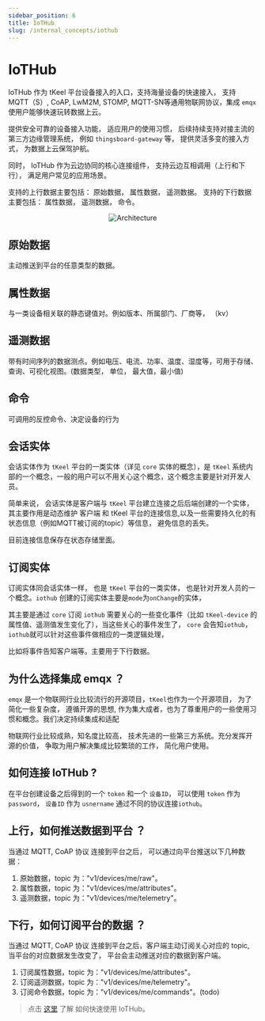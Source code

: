 ```yaml
---
sidebar_position: 6
title: IoTHub
slug: /internal_concepts/iothub
---
```


# IoTHub
IoTHub 作为 tKeel 平台设备接入的入口，支持海量设备的快速接入， 支持 MQTT（S）, CoAP, LwM2M, STOMP, MQTT-SN等通用物联网协议，集成 `emqx` 使用户能够快速玩转数据上云。

提供安全可靠的设备接入功能， 适应用户的使用习惯， 后续持续支持对接主流的第三方边缘管理系统， 例如 `thingsboard-gateway` 等， 提供灵活多变的接入方式， 为数据上云保驾护航。

同时， IoTHub 作为云边协同的核心连接组件， 支持云边互相调用（上行和下行）， 满足用户常见的应用场景。

支持的上行数据主要包括： 原始数据， 属性数据， 遥测数据。
支持的下行数据主要包括： 属性数据， 遥测数据， 命令。

<div align="center">

![Architecture](/images/iothub/iothub-architecture.png)
</div>


## 原始数据
主动推送到平台的任意类型的数据。

## 属性数据
与一类设备相关联的静态键值对。例如版本、所属部门、厂商等， （kv）

## 遥测数据
带有时间序列的数据测点。例如电压、电流、功率、温度、湿度等，可用于存储、查询、可视化视图。(数据类型， 单位， 最大值，最小值)

## 命令
可调用的反控命令、决定设备的行为


## 会话实体
会话实体作为 `tKeel` 平台的一类实体（详见 `core` 实体的概念），是 `tKeel` 系统内部的一个概念，一般的用户可以不用关心这个概念，这个概念主要是针对开发人员。 

简单来说， 会话实体是客户端与 `tKeel` 平台建立连接之后后端创建的一个实体，其主要作用是动态维护 客户端 和 tKeel 平台的连接信息,以及一些需要持久化的有状态信息（例如MQTT被订阅的topic）等信息， 避免信息的丢失。

目前连接信息保存在状态存储里面。

## 订阅实体
订阅实体同会话实体一样， 也是 `tKeel` 平台的一类实体， 也是针对开发人员的一个概念。`iothub` 创建的订阅实体主要是`mode`为`onChange`的实体， 

其主要是通过 `core` 订阅 `iothub` 需要关心的一些变化事件（比如 `tKeel-device` 的属性值、遥测值发生变化了），当这些关心的事件发生了， `core` 会告知`iothub`，`iothub`就可以针对这些事件做相应的一类逻辑处理，

比如将事件告知客户端等。主要用于下行数据。


## 为什么选择集成 emqx ？
`emqx` 是一个物联网行业比较流行的开源项目，`tKeel`也作为一个开源项目， 为了简化一些复杂度， 遵循开源的思想, 作为集大成者，也为了尊重用户的一些使用习惯和概念。我们决定持续集成和适配

物联网行业比较成熟，知名度比较高， 技术先进的一些第三方系统。充分发挥开源的价值， 争取为用户解决集成比较繁琐的工作， 简化用户使用。


## 如何连接 IoTHub ?

在平台创建设备之后得到的一个 `token` 和一个 `设备ID`， 可以使用 `token` 作为`password`， `设备ID` 作为 `usnername` 通过不同的协议连接`iothub`。


## 上行，如何推送数据到平台 ？ 

当通过 MQTT, CoAP 协议 连接到平台之后， 可以通过向平台推送以下几种数据：
1. 原始数据，topic 为："v1/devices/me/raw"。
2. 属性数据，topic 为："v1/devices/me/attributes"。
3. 遥测数据，topic 为："v1/devices/me/telemetry"。

## 下行，如何订阅平台的数据 ？
当通过 MQTT, CoAP 协议 连接到平台之后，客户端主动订阅关心对应的 topic, 当平台的对应数据发生改变了， 平台会主动推送对应的数据到客户端。
1. 订阅属性数据，topic 为："v1/devices/me/attributes"。
2. 订阅遥测数据，topic 为："v1/devices/me/telemetry"。
3. 订阅命令数据，topic 为："v1/devices/me/commands"。(todo)



> 点击 [这里](../developer_cookbook/iothub/getting_started.md) 了解 如何快速使用 IoTHub。